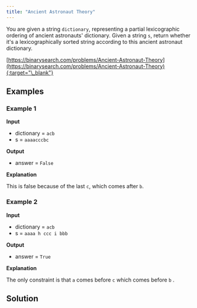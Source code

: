 ```yaml
---
title: "Ancient Astronaut Theory"
---
```


You are given a string `dictionary`, representing a partial lexicographic ordering of ancient astronauts' dictionary. Given a string `s`, return whether it's a lexicographically sorted string according to this ancient astronaut dictionary.

[https://binarysearch.com/problems/Ancient-Astronaut-Theory](https://binarysearch.com/problems/Ancient-Astronaut-Theory){:target="\_blank"}

## Examples

### Example 1

**Input**

- dictionary = `acb`
- s = `aaaacccbc`

**Output**

- answer = `False`

**Explanation**

This is false because of the last `c`, which comes after `b`.

### Example 2

**Input**

- dictionary = `acb`
- s = `aaaa h ccc i bbb`

**Output**

- answer = `True`

**Explanation**

The only constraint is that `a` comes before `c` which comes before `b` .

## Solution

<script src="https://gist.github.com/yaeba/16da7be5123724fcf6eccc25581cef5a.js?file=Ancient-Astronaut-Theory.py"></script>
